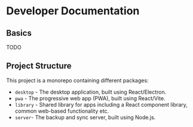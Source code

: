 # Developer Documentation

## Basics
TODO

## Project Structure
This project is a monorepo containing different packages:
- `desktop` - The desktop application, built using React/Electron.
- `pwa` - The progressive web app (PWA), built using React/Vite.
- `library` - Shared library for apps including a React component library, common web-based functionality etc.
- `server`- The backup and sync server, built using Node.js.
